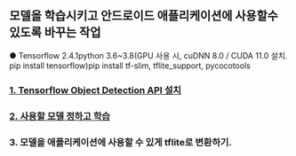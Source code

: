 ## 모델을 학습시키고 안드로이드 애플리케이션에 사용할수 있도록 바꾸는 작업

● Tensorflow 2.4.1python 3.6~3.8(GPU 사용 시, cuDNN 8.0 / CUDA 11.0 설치. pip install tensorflow)pip install tf-slim, tflite_support, pycocotools

### [1. Tensorflow Object Detection API 설치](./models-master) 

### [2. 사용할 모델 정하고 학습](./SSD-MobileNet-V2_FPNLite_640x640)

### 3. 모델을 애플리케이션에 사용할 수 있게 tflite로 변환하기.


